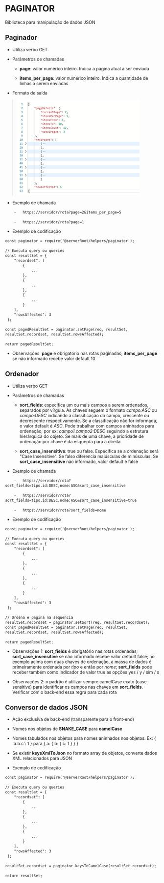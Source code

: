 # PAGINATOR

Biblioteca para manipulação de dados JSON

## Paginador

-   Utiliza verbo GET

-   Parâmetros de chamadas

    -   **page**: valor numérico inteiro. Indica a página atual a ser enviada

    -   **items\_per\_page**: valor numérico inteiro. Indica a quantidade de linhas a serem enviadas

-   Formato de saída

> ![](_media-readme/image1.png)

-   Exemplo de chamada

```
    -   https://servidor/rota?page=2&items_per_page=5

    -   https://servidor/rota?page=1
```

-   Exemplo de codificação

```
const paginator = require('@serverRoot/helpers/paginator');

// Executa query ou queries
const resultSet = {
	"recordset": [
		{
			...
		},
		{
			...
		},
		{
			...
		}
	],
	"rowsAffected": 3
 };

const pagedResultSet = paginator.setPage(req, resultSet, resultSet.recordset, resultSet.rowsAffected);

return pagedResultSet;
```

-   Observações: **page** é obrigatório nas rotas paginadas; **items\_per\_page** se não informado recebe valor default 10

## Ordenador

-   Utiliza verbo GET

-   Parâmetros de chamadas

    -   **sort\_fields**: especifica um ou mais campos a serem ordenados, separados por vírgula. As chaves seguem o formato *campo:ASC* ou *campo:DESC* indicando a classificação do campo, crescente ou decrescente respectivamente. Se a classificação não for informada, o valor default é *ASC*. Pode trabalhar com campos aninhados para ordenação, por ex: *campo1.campo2:DESC* seguindo a estrutura hierárquica do objeto. Se mais de uma chave, a prioridade de ordenação por chave é da esquerda para a direita

    -   **sort\_case\_insensitive**: true ou false. Especifica se a ordenação será "Case Insensitive". Se falso diferencia maiúsculas de minúsculas. Se **sort\_case\_insensitive** não informado, valor default é false

-   Exemplo de chamada

```
    -   https://servidor/rota?sort_fields=tipo.id:DESC,nome:ASC&sort_case_insensitive

    -   https://servidor/rota?sort_fields=tipo.id:DESC,nome:ASC&sort_case_insensitive=true

    -   https://servidor/rota?sort_fields=nome
```

-   Exemplo de codificação

```
const paginator = require('@serverRoot/helpers/paginator');

// Executa query ou queries
const resultSet = {
	"recordset": [
		{
			...
		},
		{
			...
		},
		{
			...
		}
	],
	"rowsAffected": 3
 };

// Ordena e pagina na sequencia
resultSet.recordset = paginator.setSort(req, resultSet.recordset);
const pagedResultSet = paginator.setPage(req, resultSet, resultSet.recordset, resultSet.rowsAffected);

return pagedResultSet;
```

-   Observações 1: **sort\_fields** é obrigatório nas rotas ordenadas; **sort\_case\_insensitive** se não informado recebe valor default false; no exemplo acima com duas chaves de ordenação, a massa de dados é primeiramente ordenada por *tipo* e então por *nome*; **sort\_fields** pode receber também como indicador de valor true as opções yes / y / sim / s

-   Observações 2: o padrão é utilizar sempre camelCase exato (case sensitive) para identificar os campos nas chaves em **sort\_fields**. Verificar com o back-end essa regra para cada rota

## Conversor de dados JSON

-   Ação exclusiva de back-end (transparente para o front-end)

-   Nomes nos objetos de **SNAKE\_CASE** para **camelCase**

-   Nomes tabulados nos objetos para nomes aninhados nos objetos. Ex: { 'a.b.c': 1 } para { a: { b: { c: 1 } } }

-   Se existir **keysXmlToJson** no formato array de objetos, converte dados XML relacionados para JSON

-   Exemplo de codificação

```
const paginator = require('@serverRoot/helpers/paginator');

// Executa query ou queries
const resultSet = {
	"recordset": [
		{
			...
		},
		{
			...
		},
		{
			...
		}
	],
	"rowsAffected": 3
 };

resultSet.recordset = paginator.keysToCamelCase(resultSet.recordset);

return resultSet;
```
